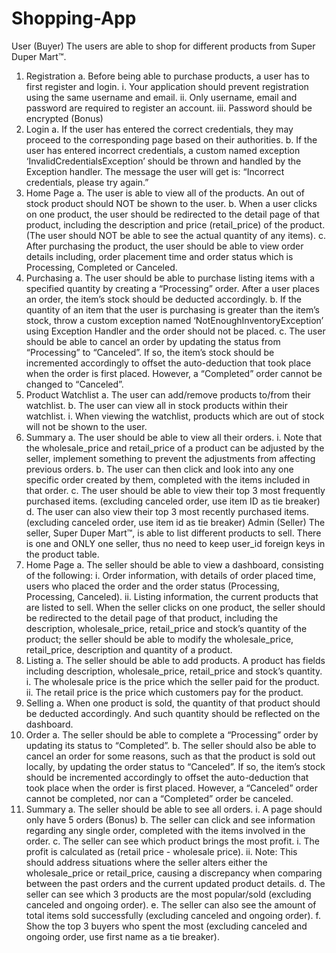 # Shopping-App

User (Buyer)
The users are able to shop for different products from Super Duper Mart™.
1. Registration
a. Before being able to purchase products, a user has to first register and login.
i. Your application should prevent registration using the same username
and email.
ii. Only username, email and password are required to register an account.
iii. Password should be encrypted (Bonus)
2. Login
a. If the user has entered the correct credentials, they may proceed to the
corresponding page based on their authorities.
b. If the user has entered incorrect credentials, a custom named exception
‘InvalidCredentialsException’ should be thrown and handled by the Exception
handler. The message the user will get is: “Incorrect credentials, please try
again.”
3. Home Page
a. The user is able to view all of the products. An out of stock product should NOT
be shown to the user.
b. When a user clicks on one product, the user should be redirected to the detail
page of that product, including the description and price (retail_price) of the
product. (The user should NOT be able to see the actual quantity of any items).
c. After purchasing the product, the user should be able to view order details
including, order placement time and order status which is Processing,
Completed or Canceled.
4. Purchasing
a. The user should be able to purchase listing items with a specified quantity by
creating a “Processing” order. After a user places an order, the item’s stock
should be deducted accordingly.
b. If the quantity of an item that the user is purchasing is greater than the item’s
stock, throw a custom exception named ‘NotEnoughInventoryException’ using
Exception Handler and the order should not be placed.
c. The user should be able to cancel an order by updating the status from
“Processing” to “Canceled”. If so, the item’s stock should be incremented
accordingly to offset the auto-deduction that took place when the order is first
placed. However, a “Completed” order cannot be changed to “Canceled”.
5. Product Watchlist
a. The user can add/remove products to/from their watchlist.
b. The user can view all in stock products within their watchlist.
i. When viewing the watchlist, products which are out of stock will not be
shown to the user.
6. Summary
a. The user should be able to view all their orders.
i. Note that the wholesale_price and retail_price of a product can be
adjusted by the seller, implement something to prevent the adjustments
from affecting previous orders.
b. The user can then click and look into any one specific order created by them,
completed with the items included in that order.
c. The user should be able to view their top 3 most frequently purchased items.
(excluding canceled order, use item ID as tie breaker)
d. The user can also view their top 3 most recently purchased items. (excluding
canceled order, use item id as tie breaker)
Admin (Seller)
The seller, Super Duper Mart™, is able to list different products to sell. There is one and ONLY
one seller, thus no need to keep user_id foreign keys in the product table.
1. Home Page
a. The seller should be able to view a dashboard, consisting of the following:
i. Order information, with details of order placed time, users who placed
the order and the order status (Processing, Processing, Canceled).
ii. Listing information, the current products that are listed to sell. When the
seller clicks on one product, the seller should be redirected to the detail
page of that product, including the description, wholesale_price,
retail_price and stock’s quantity of the product; the seller should be
able to modify the wholesale_price, retail_price, description and
quantity of a product.
2. Listing
a. The seller should be able to add products. A product has fields including
description, wholesale_price, retail_price and stock’s quantity.
i. The wholesale price is the price which the seller paid for the product.
ii. The retail price is the price which customers pay for the product.
3. Selling
a. When one product is sold, the quantity of that product should be deducted
accordingly. And such quantity should be reflected on the dashboard.
4. Order
a. The seller should be able to complete a “Processing” order by updating its status
to “Completed”.
b. The seller should also be able to cancel an order for some reasons, such as that
the product is sold out locally, by updating the order status to “Canceled”. If so,
the item’s stock should be incremented accordingly to offset the auto-deduction
that took place when the order is first placed. However, a “Canceled” order
cannot be completed, nor can a “Completed” order be canceled.
5. Summary
a. The seller should be able to see all orders.
i. A page should only have 5 orders (Bonus)
b. The seller can click and see information regarding any single order, completed
with the items involved in the order.
c. The seller can see which product brings the most profit.
i. The profit is calculated as (retail price - wholesale price).
ii. Note: This should address situations where the seller alters either the
wholesale_price or retail_price, causing a discrepancy when comparing
between the past orders and the current updated product details.
d. The seller can see which 3 products are the most popular/sold (excluding
canceled and ongoing order).
e. The seller can also see the amount of total items sold successfully (excluding
canceled and ongoing order).
f. Show the top 3 buyers who spent the most (excluding canceled and ongoing
order, use first name as a tie breaker).
